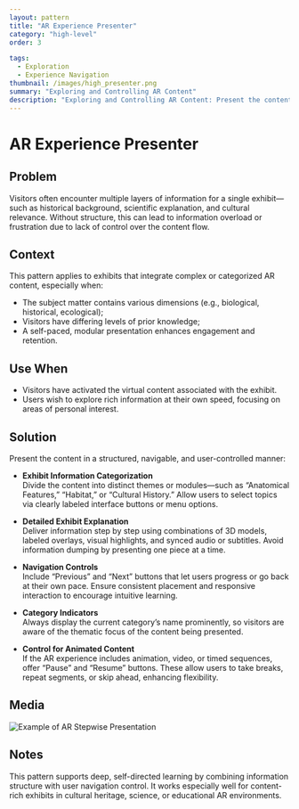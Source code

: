 ```yaml
---
layout: pattern
title: "AR Experience Presenter"
category: "high-level"
order: 3

tags:
  - Exploration
  - Experience Navigation
thumbnail: /images/high_presenter.png
summary: "Exploring and Controlling AR Content"
description: "Exploring and Controlling AR Content: Present the content in a structured, navigable, and user-controlled manner."
---
```


# AR Experience Presenter

## Problem
Visitors often encounter multiple layers of information for a single exhibit—such as historical background, scientific explanation, and cultural relevance. Without structure, this can lead to information overload or frustration due to lack of control over the content flow.

## Context
This pattern applies to exhibits that integrate complex or categorized AR content, especially when:
- The subject matter contains various dimensions (e.g., biological, historical, ecological);
- Visitors have differing levels of prior knowledge;
- A self-paced, modular presentation enhances engagement and retention.

## Use When
- Visitors have activated the virtual content associated with the exhibit.
- Users wish to explore rich information at their own speed, focusing on areas of personal interest.

## Solution
Present the content in a structured, navigable, and user-controlled manner:

- **Exhibit Information Categorization**  
  Divide the content into distinct themes or modules—such as “Anatomical Features,” “Habitat,” or “Cultural History.” Allow users to select topics via clearly labeled interface buttons or menu options.

- **Detailed Exhibit Explanation**  
  Deliver information step by step using combinations of 3D models, labeled overlays, visual highlights, and synced audio or subtitles. Avoid information dumping by presenting one piece at a time.

- **Navigation Controls**  
  Include “Previous” and “Next” buttons that let users progress or go back at their own pace. Ensure consistent placement and responsive interaction to encourage intuitive learning.

- **Category Indicators**  
  Always display the current category’s name prominently, so visitors are aware of the thematic focus of the content being presented.

- **Control for Animated Content**  
  If the AR experience includes animation, video, or timed sequences, offer “Pause” and “Resume” buttons. These allow users to take breaks, repeat segments, or skip ahead, enhancing flexibility.

## Media
![Example of AR Stepwise Presentation](https://example.com/ar-presenter-demo.gif)

## Notes
This pattern supports deep, self-directed learning by combining information structure with user navigation control. It works especially well for content-rich exhibits in cultural heritage, science, or educational AR environments.
